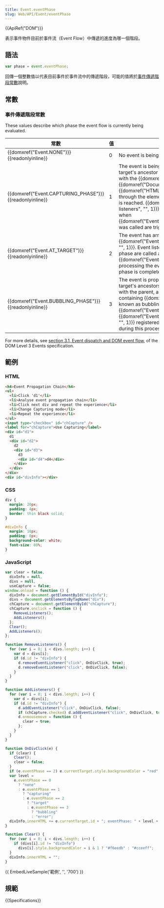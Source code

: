 ```yaml
---
title: Event.eventPhase
slug: Web/API/Event/eventPhase
---
```


{{ApiRef("DOM")}}

表示事件物件目前於事件流（Event Flow）中傳遞的進度為哪一個階段。

## 語法

```js
var phase = event.eventPhase;
```

回傳一個整數值以代表目前事件於事件流中的傳遞階段，可能的值將於[事件傳遞階段常數](#事件傳遞階段常數)說明。

## 常數

### 事件傳遞階段常數

These values describe which phase the event flow is currently being evaluated.

| 常數                                                    | 值  | 說明                                                                                                                                                                                                                                                                                                                                                                                                                                                   |
| ------------------------------------------------------- | --- | ------------------------------------------------------------------------------------------------------------------------------------------------------------------------------------------------------------------------------------------------------------------------------------------------------------------------------------------------------------------------------------------------------------------------------------------------------ |
| {{domxref("Event.NONE")}} {{readonlyinline}}            | 0   | No event is being processed at this time.                                                                                                                                                                                                                                                                                                                                                                                                              |
| {{domxref("Event.CAPTURING_PHASE")}} {{readonlyinline}} | 1   | The event is being propagated through the target's ancestor objects. This process starts with the {{domxref("Window")}}, then {{domxref("Document")}}, then the {{domxref("HTMLHtmlElement")}}, and so on through the elements until the target's parent is reached. {{domxref("EventListener", "Event listeners", "", 1)}} registered for capture mode when {{domxref("EventTarget.addEventListener()")}} was called are triggered during this phase. |
| {{domxref("Event.AT_TARGET")}} {{readonlyinline}}       | 2   | The event has arrived at {{domxref("EventTarget", "the event's target", "", 1)}}. Event listeners registered for this phase are called at this time. If {{domxref("Event.bubbles")}} is false, processing the event is finished after this phase is complete.                                                                                                                                                                                          |
| {{domxref("Event.BUBBLING_PHASE")}} {{readonlyinline}}  | 3   | The event is propagating back up through the target's ancestors in reverse order, starting with the parent, and eventually reaching the containing {{domxref("Window")}}. This is known as bubbling, and occurs only if {{domxref("Event.bubbles")}} is `true`. {{domxref("EventListener", "Event listeners", "", 1)}} registered for this phase are triggered during this process.                                                                    |

For more details, see [section 3.1, Event dispatch and DOM event flow](http://www.w3.org/TR/DOM-Level-3-Events/#event-flow), of the DOM Level 3 Events specification.

## 範例

### HTML

```html
<h4>Event Propagation Chain</h4>
<ul>
  <li>Click 'd1'</li>
  <li>Analyse event propagation chain</li>
  <li>Click next div and repeat the experience</li>
  <li>Change Capturing mode</li>
  <li>Repeat the experience</li>
</ul>
<input type="checkbox" id="chCapture" />
<label for="chCapture">Use Capturing</label>
<div id="d1">
  d1
  <div id="d2">
    d2
    <div id="d3">
      d3
      <div id="d4">d4</div>
    </div>
  </div>
</div>
<div id="divInfo"></div>
```

### CSS

```css
div {
  margin: 20px;
  padding: 4px;
  border: thin black solid;
}

#divInfo {
  margin: 18px;
  padding: 8px;
  background-color: white;
  font-size: 80%;
}
```

### JavaScript

```js
var clear = false,
  divInfo = null,
  divs = null,
  useCapture = false;
window.onload = function () {
  divInfo = document.getElementById("divInfo");
  divs = document.getElementsByTagName("div");
  chCapture = document.getElementById("chCapture");
  chCapture.onclick = function () {
    RemoveListeners();
    AddListeners();
  };
  Clear();
  AddListeners();
};

function RemoveListeners() {
  for (var i = 0; i < divs.length; i++) {
    var d = divs[i];
    if (d.id != "divInfo") {
      d.removeEventListener("click", OnDivClick, true);
      d.removeEventListener("click", OnDivClick, false);
    }
  }
}

function AddListeners() {
  for (var i = 0; i < divs.length; i++) {
    var d = divs[i];
    if (d.id != "divInfo") {
      d.addEventListener("click", OnDivClick, false);
      if (chCapture.checked) d.addEventListener("click", OnDivClick, true);
      d.onmousemove = function () {
        clear = true;
      };
    }
  }
}

function OnDivClick(e) {
  if (clear) {
    Clear();
    clear = false;
  }
  if (e.eventPhase == 2) e.currentTarget.style.backgroundColor = "red";
  var level =
    e.eventPhase == 0
      ? "none"
      : e.eventPhase == 1
        ? "capturing"
        : e.eventPhase == 2
          ? "target"
          : e.eventPhase == 3
            ? "bubbling"
            : "error";
  divInfo.innerHTML += e.currentTarget.id + "; eventPhase: " + level + "<br/>";
}

function Clear() {
  for (var i = 0; i < divs.length; i++) {
    if (divs[i].id != "divInfo")
      divs[i].style.backgroundColor = i & 1 ? "#f6eedb" : "#cceeff";
  }
  divInfo.innerHTML = "";
}
```

{{ EmbedLiveSample('範例', '', '700') }}

## 規範

{{Specifications}}
